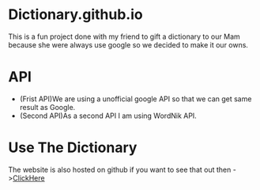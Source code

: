 # Dictionary.github.io

This is a fun project done with my friend to gift a dictionary to our Mam because she were always use google so we decided to make it our owns.

# API

- (Frist API)We are using a unofficial google API so that we can get same result as Google.
- (Second API)As a second API I am using WordNik API.

# Use The Dictionary

The website is also hosted on github if you want to see that out then ->[ClickHere](https://ishantsram.github.io/Dictionary.github.io/)
